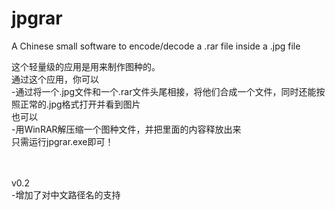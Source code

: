 # jpgrar
A Chinese small software to encode/decode a .rar file inside a .jpg file

这个轻量级的应用是用来制作图种的。<br>
通过这个应用，你可以<br>
\-通过将一个.jpg文件和一个.rar文件头尾相接，将他们合成一个文件，同时还能按照正常的.jpg格式打开并看到图片<br>
也可以<br>
\-用WinRAR解压缩一个图种文件，并把里面的内容释放出来<br>
只需运行jpgrar.exe即可！

<br><br>
v0.2<br>
\-增加了对中文路径名的支持
